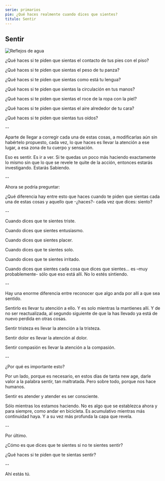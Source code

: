 ```yaml
---
serie: primarios
pie: ¿Qué haces realmente cuando dices que sientes?
titulo: Sentir
---
```


## Sentir

![Reflejos de agua](/foto/P1520924.webp)


¿Qué haces si te piden que sientas el contacto de tus pies con el piso?

¿Qué haces si te piden que sientas el peso de tu panza?

¿Qué haces si te piden que sientas como está tu lengua?

¿Qué haces si te piden que sientas la circulación en tus manos?

¿Qué haces si te piden que sientas el roce de la ropa con la piel?

¿Qué haces si te piden que sientas el aire alrededor de tu cara?

¿Qué haces si te piden que sientas tus oídos?

--

Aparte de llegar a corregir cada una de estas cosas, a modificarlas aún sin habértelo propuesto, cada vez, lo que haces es llevar la atención a ese lugar, a esa zona de tu cuerpo y sensación.

Eso es sentir. Es ir a ver. Si te quedas un poco más haciendo exactamente lo mismo sin que lo que se revele te quite de la acción, entonces estarás investigando. Estarás Sabiendo.

--

Ahora se podría preguntar:

¿Qué diferencia hay entre esto que haces cuando te piden que sientas cada una de estas cosas y aquello que -¿haces?- cada vez que dices: siento?

--

Cuando dices que te sientes triste.

Cuando dices que sientes entusiasmo.

Cuando dices que sientes placer.

Cuando dices que te sientes solo.

Cuando dices que te sientes irritado.

Cuando dices que sientes cada cosa que dices que sientes… es –muy probablemente- sólo que eso está allí. No lo estés sintiendo.

--

Hay una enorme diferencia entre reconocer que algo anda por allí a que sea sentido.

Sentirlo es llevar tu atención a ello. Y es solo mientras la mantienes allí. Y de no ser reactualizada, al segundo siguiente de que la has llevado ya está de nuevo perdida en otras cosas.

Sentir tristeza es llevar la atención a la tristeza.

Sentir dolor es llevar la atención al dolor.

Sentir compasión es llevar la atención a la compasión.

--

¿Por qué es importante esto?

Por un lado, porque es necesario, en estos días de tanta new age, darle valor a la palabra sentir, tan maltratada. Pero sobre todo, porque nos hace humanos.

Sentir es atender y atender es ser consciente.

Sólo mientras los estamos haciendo. No es algo que se establezca ahora y para siempre, como andar en bicicleta. Es acumulativo mientras más continuidad haya. Y a su vez más profunda la capa que revela.

--

Por último.

¿Cómo es que dices que te sientes si no te sientes sentir?

¿Qué haces si te piden que te sientas sentir?

--

Ahí estás tú.
